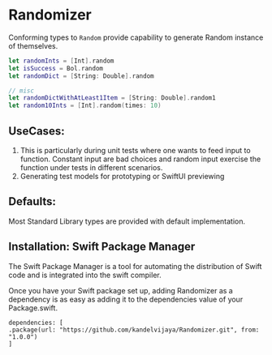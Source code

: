 # Randomizer

  Conforming types to `Random` provide capability to generate Random instance of themselves.
  
```swift
let randomInts = [Int].random
let isSuccess = Bol.random
let randomDict = [String: Double].random

// misc
let randomDictWithAtLeast1Item = [String: Double].random1 
let random10Ints = [Int].random(times: 10)
```
  
  ## UseCases:
  1. This is particularly during unit tests where one wants to feed input to function.
  Constant input are bad choices and random input exercise the function under tests in
  different scenarios.
  2. Generating test models for prototyping or SwiftUI previewing

## Defaults:
  Most Standard Library types are provided with default implementation.

## Installation: Swift Package Manager

The Swift Package Manager is a tool for automating the distribution of Swift code and is integrated into the swift compiler. 

Once you have your Swift package set up, adding Randomizer as a dependency is as easy as adding it to the dependencies value of your Package.swift.

```
dependencies: [
.package(url: "https://github.com/kandelvijaya/Randomizer.git", from: "1.0.0")
]
```

